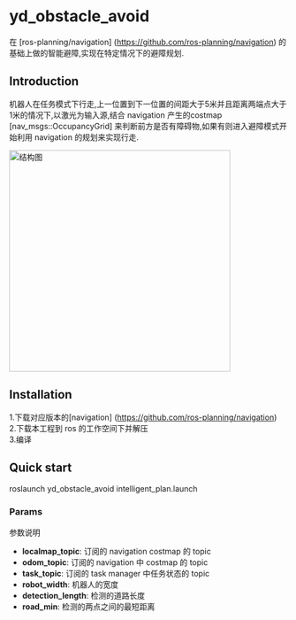 # yd_obstacle_avoid

在 [ros-planning/navigation] (https://github.com/ros-planning/navigation) 的基础上做的智能避障,实现在特定情况下的避障规划.

## Introduction

机器人在任务模式下行走,上一位置到下一位置的间距大于5米并且距离两端点大于1米的情况下,以激光为输入源,结合 navigation 产生的costmap [nav_msgs::OccupancyGrid] 来判断前方是否有障碍物,如果有则进入避障模式开始利用
navigation 的规划来实现行走.

<img src="https://fbimage.cn/image/other/20204.png" alt="结构图" width="400"/>

## Installation

1.下载对应版本的[navigation] (https://github.com/ros-planning/navigation)   
2.下载本工程到 ros 的工作空间下并解压  
3.编译  

## Quick start

roslaunch yd_obstacle_avoid intelligent_plan.launch

### Params

参数说明  

* **localmap_topic**: 订阅的 navigation costmap 的 topic  
* **odom_topic**: 订阅的 navigation 中 costmap 的 topic  
* **task_topic**: 订阅的 task manager 中任务状态的 topic  
* **robot_width**: 机器人的宽度  
* **detection_length**: 检测的道路长度  
* **road_min**: 检测的两点之间的最短距离  

